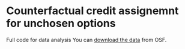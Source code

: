 # Counterfactual credit assignemnt for unchosen options
Full code for data analysis
You can <a href="https://osf.io/adh58">download the data</a> from OSF.
